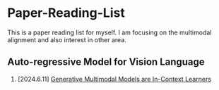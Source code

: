 # Paper-Reading-List
This is a paper reading list for myself. I am focusing on the multimodal alignment and also interest in other area.

## Auto-regressive Model for Vision Language
1. \[2024.6.11\] [Generative Multimodal Models are In-Context Learners](https://arxiv.org/pdf/2312.13286)